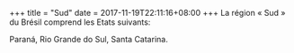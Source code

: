 +++
title = "Sud"
date = 2017-11-19T22:11:16+08:00
+++
La région « Sud » du Brésil comprend les Etats suivants:

Paraná, Rio Grande do Sul, Santa Catarina.
